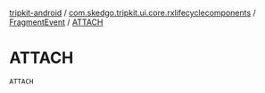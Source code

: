 [tripkit-android](../../index.md) / [com.skedgo.tripkit.ui.core.rxlifecyclecomponents](../index.md) / [FragmentEvent](index.md) / [ATTACH](./-a-t-t-a-c-h.md)

# ATTACH

`ATTACH`